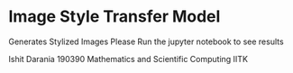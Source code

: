 # Image Style Transfer Model
Generates Stylized Images
Please Run the jupyter notebook to see results



Ishit Darania
190390
Mathematics and Scientific Computing IITK
